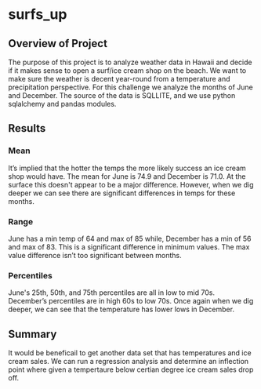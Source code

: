 # surfs_up

## Overview of Project
The purpose of this project is to analyze weather data in Hawaii and decide if it makes sense to open a surf/ice cream shop on the beach. We want to make sure the weather is decent year-round from a temperature and precipitation perspective. For this challenge we analyze the months of June and December. The source of the data is SQLLITE, and we use python sqlalchemy and pandas modules.

## Results

### Mean
It’s implied that the hotter the temps the more likely success an ice cream shop would have. The mean for June is 74.9 and December is 71.0. At the surface this doesn't appear to be a major difference. However, when we dig deeper we can see there are significant differences in temps for these months.

### Range
June has a min temp of 64 and max of 85 while, December has a min of 56 and max of 83. This is a significant difference in minimum values. The max value difference isn’t too significant between months.

### Percentiles 
June's 25th, 50th, and 75th percentiles are all in low to mid 70s. December’s percentiles are in high 60s to low 70s. Once again when we dig deeper, we can see that the temperature has lower lows in December.

## Summary
It would be beneficail to get another data set that has temperatures and ice cream sales. We can run a regression analysis and determine an inflection point where given a tempertaure below certian degree ice cream sales drop off. 
